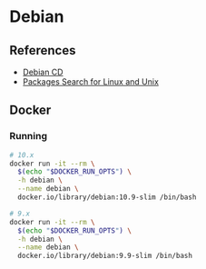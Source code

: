 # Debian

## References

- [Debian CD](https://cdimage.debian.org/debian-cd/current/amd64/iso-cd/)
- [Packages Search for Linux and Unix](https://pkgs.org/)

## Docker

### Running

<!--
docker.io/library/debian:buster
-->

```sh
# 10.x
docker run -it --rm \
  $(echo "$DOCKER_RUN_OPTS") \
  -h debian \
  --name debian \
  docker.io/library/debian:10.9-slim /bin/bash

# 9.x
docker run -it --rm \
  $(echo "$DOCKER_RUN_OPTS") \
  -h debian \
  --name debian \
  docker.io/library/debian:9.9-slim /bin/bash
```
